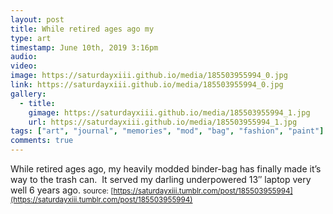 ```yaml
---
layout: post
title: While retired ages ago my
type: art
timestamp: June 10th, 2019 3:16pm
audio: 
video: 
image: https://saturdayxiii.github.io/media/185503955994_0.jpg
link: https://saturdayxiii.github.io/media/185503955994_0.jpg
gallery:
  - title: 
    gimage: https://saturdayxiii.github.io/media/185503955994_1.jpg
    url: https://saturdayxiii.github.io/media/185503955994_1.jpg
tags: ["art", "journal", "memories", "mod", "bag", "fashion", "paint"]
comments: true
---
```

While retired ages ago, my heavily modded binder-bag has finally made it’s way to the trash can.  It served my darling underpowered 13″ laptop very well 6 years ago.
<small>source: [https://saturdayxiii.tumblr.com/post/185503955994](https://saturdayxiii.tumblr.com/post/185503955994)</small>